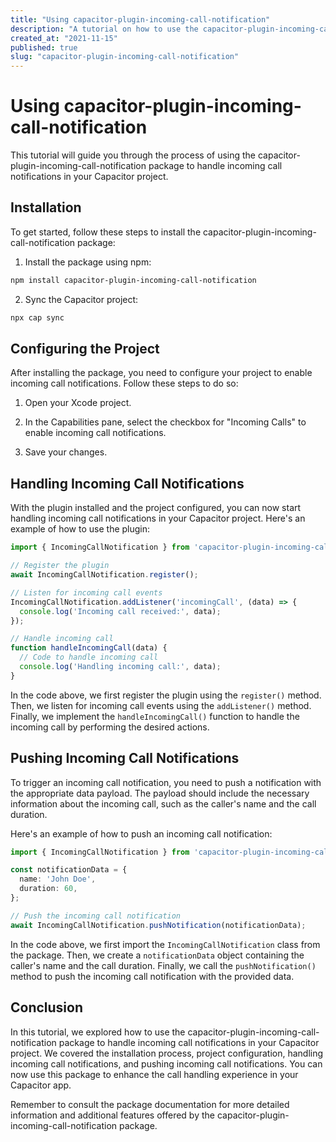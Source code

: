 ```yaml
---
title: "Using capacitor-plugin-incoming-call-notification"
description: "A tutorial on how to use the capacitor-plugin-incoming-call-notification package to handle incoming call notifications in your Capacitor project."
created_at: "2021-11-15"
published: true
slug: "capacitor-plugin-incoming-call-notification"
---
```


# Using capacitor-plugin-incoming-call-notification

This tutorial will guide you through the process of using the capacitor-plugin-incoming-call-notification package to handle incoming call notifications in your Capacitor project.

## Installation

To get started, follow these steps to install the capacitor-plugin-incoming-call-notification package:

1. Install the package using npm:

```bash
npm install capacitor-plugin-incoming-call-notification
```

2. Sync the Capacitor project:

```bash
npx cap sync
```

## Configuring the Project

After installing the package, you need to configure your project to enable incoming call notifications. Follow these steps to do so:

1. Open your Xcode project.

2. In the Capabilities pane, select the checkbox for "Incoming Calls" to enable incoming call notifications.

3. Save your changes.

## Handling Incoming Call Notifications

With the plugin installed and the project configured, you can now start handling incoming call notifications in your Capacitor project. Here's an example of how to use the plugin:

```typescript
import { IncomingCallNotification } from 'capacitor-plugin-incoming-call-notification';

// Register the plugin
await IncomingCallNotification.register();

// Listen for incoming call events
IncomingCallNotification.addListener('incomingCall', (data) => {
  console.log('Incoming call received:', data);
});

// Handle incoming call
function handleIncomingCall(data) {
  // Code to handle incoming call
  console.log('Handling incoming call:', data);
}
```

In the code above, we first register the plugin using the `register()` method. Then, we listen for incoming call events using the `addListener()` method. Finally, we implement the `handleIncomingCall()` function to handle the incoming call by performing the desired actions.

## Pushing Incoming Call Notifications

To trigger an incoming call notification, you need to push a notification with the appropriate data payload. The payload should include the necessary information about the incoming call, such as the caller's name and the call duration.

Here's an example of how to push an incoming call notification:

```typescript
import { IncomingCallNotification } from 'capacitor-plugin-incoming-call-notification';

const notificationData = {
  name: 'John Doe',
  duration: 60,
};

// Push the incoming call notification
await IncomingCallNotification.pushNotification(notificationData);
```

In the code above, we first import the `IncomingCallNotification` class from the package. Then, we create a `notificationData` object containing the caller's name and the call duration. Finally, we call the `pushNotification()` method to push the incoming call notification with the provided data.

## Conclusion

In this tutorial, we explored how to use the capacitor-plugin-incoming-call-notification package to handle incoming call notifications in your Capacitor project. We covered the installation process, project configuration, handling incoming call notifications, and pushing incoming call notifications. You can now use this package to enhance the call handling experience in your Capacitor app.

Remember to consult the package documentation for more detailed information and additional features offered by the capacitor-plugin-incoming-call-notification package.